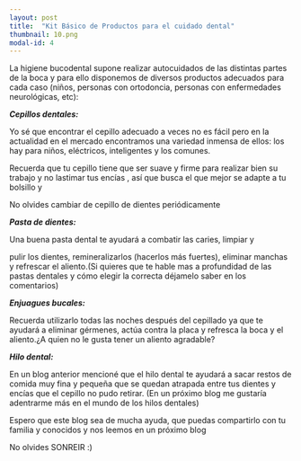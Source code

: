 ```yaml
---
layout: post
title:  "Kit Básico de Productos para el cuidado dental"
thumbnail: 10.png
modal-id: 4
---
```



La higiene bucodental supone realizar autocuidados de las distintas partes de la boca y para ello disponemos de diversos productos adecuados para cada caso (niños, personas con ortodoncia, personas con enfermedades neurológicas, etc):

  

***Cepillos dentales:***

Yo sé que encontrar el cepillo adecuado a veces no es fácil pero en la actualidad en el mercado encontramos una variedad inmensa de ellos: los hay para niños, eléctricos, inteligentes y los comunes.

Recuerda que tu cepillo tiene que ser suave y firme para realizar bien su trabajo y no lastimar tus encías , así que busca el que mejor se adapte a tu bolsillo y

No olvides cambiar de cepillo de dientes periódicamente

  

***Pasta de dientes:***

Una buena pasta dental te ayudará a combatir las caries, limpiar y

pulir los dientes, remineralizarlos (hacerlos más fuertes), eliminar manchas y refrescar el aliento.(Si quieres que te hable mas a profundidad de las pastas dentales y cómo elegir la correcta déjamelo saber en los comentarios)

  

***Enjuagues bucales:***

Recuerda utilizarlo todas las noches después del cepillado ya que te ayudará a eliminar gérmenes, actúa contra la placa y refresca la boca y el aliento.¿A quien no le gusta tener un aliento agradable?

  

***Hilo dental:***

  

En un blog anterior mencioné que el hilo dental te ayudará a sacar restos de comida muy fina y pequeña que se quedan atrapada entre tus dientes y encías que el cepillo no pudo retirar. (En un próximo blog me gustaría adentrarme más en el mundo de los hilos dentales)

  

Espero que este blog sea de mucha ayuda, que puedas compartirlo con tu familia y conocidos y nos leemos en un próximo blog

  

No olvides SONREIR :)
